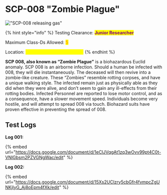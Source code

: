 # SCP-008 "Zombie Plague"

!["SCP-008 releasing gas"](https://lh5.googleusercontent.com/2XSE5E3hbE3ctCMnw-b3zBhdPVhsCfgbqCxlbDlCGhZSqGxD7Umf99YyOT64vGW02dlxbt6z-jVMAIQm0idqYuMnCQ1izRV1mwaheLVICgbbs4IiBJpuDXDSp-7RzOpSz1vp5xdBFVA\_SjXoR75AvHk)

{% hint style="info" %}
Testing Clearance: <mark style="color:purple;">**Junior Researcher**</mark>

Maximum Class-Ds Allowed: <mark style="color:orange;">**5**</mark>

Location: <mark style="color:yellow;">**Medium Containment Zone**</mark>
{% endhint %}

**SCP 008, also known as “Zombie Plague”** is a biohazardous Euclid anomaly. SCP 008 is an airborne infection. Should a human be infected with 008, they will die instantaneously. The deceased will then revive into a zombie-like creature. These “Zombies” resemble rotting corpses, and have a unique walking style. The infected remain just as physically able as they did when they were alive, and don’t seem to gain any ill-effects from their rotting bodies. Infected Personnel are reported to lose motor control, and as a consequence, have a slower movement speed. Individuals become very hostile, and will attempt to spread 008 via touch. Biohazard suits have proven effective in preventing the spread of 008.

## Test Logs

**Log 001:**

{% embed url="https://docs.google.com/document/d/1eClJVqgAt1zq3wOvv99pt4C0t-VNlGbsm2PZVGNgWac/edit" %}

**Log 002:**

{% embed url="https://docs.google.com/document/d/15Xs2UClzry5cbGfr4fvmpcZgUNKjIyG_Aj8oEpm4fXk/edit" %}
